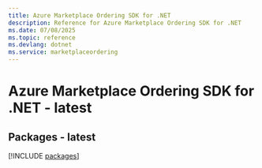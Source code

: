 ```yaml
---
title: Azure Marketplace Ordering SDK for .NET
description: Reference for Azure Marketplace Ordering SDK for .NET
ms.date: 07/08/2025
ms.topic: reference
ms.devlang: dotnet
ms.service: marketplaceordering
---
```

# Azure Marketplace Ordering SDK for .NET - latest
## Packages - latest
[!INCLUDE [packages](marketplace-ordering-index.md)]